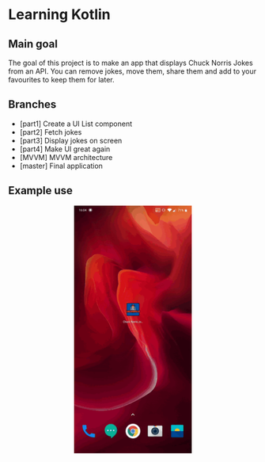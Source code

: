 
# Learning Kotlin

## Main goal
The goal of this project is to make an app that displays Chuck Norris Jokes from an API. You can remove jokes, move them, share them and add to your favourites to keep them for later.


## Branches

* [part1] Create a UI List component
* [part2] Fetch jokes
* [part3] Display jokes on screen
* [part4] Make UI great again
* [MVVM] MVVM architecture
* [master] Final application


## Example use

<p align="center"><img src="test.gif" height="500"><p/>